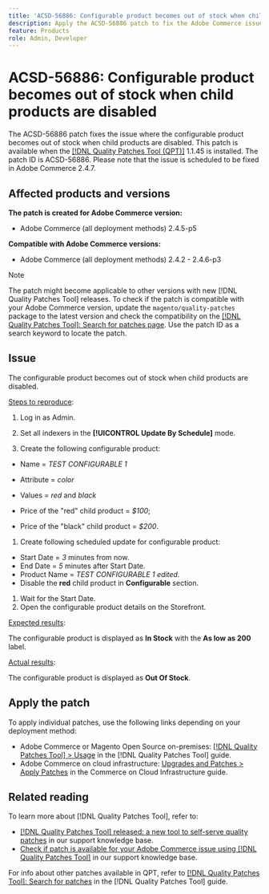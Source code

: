 ```yaml
---
title: 'ACSD-56886: Configurable product becomes out of stock when child products disabled'
description: Apply the ACSD-56886 patch to fix the Adobe Commerce issue where the configurable product becomes out of stock child when products are disabled.
feature: Products
role: Admin, Developer
---
```

# ACSD-56886: Configurable product becomes out of stock when child products are disabled 

The ACSD-56886 patch fixes the issue where the configurable product becomes out of stock when child products are disabled. This patch is available when the [[!DNL Quality Patches Tool (QPT)]](/help/announcements/adobe-commerce-announcements/magento-quality-patches-released-new-tool-to-self-serve-quality-patches.md) 1.1.45 is installed. The patch ID is ACSD-56886. Please note that the issue is scheduled to be fixed in Adobe Commerce 2.4.7.

## Affected products and versions

**The patch is created for Adobe Commerce version:**

* Adobe Commerce (all deployment methods) 2.4.5-p5

**Compatible with Adobe Commerce versions:**

* Adobe Commerce (all deployment methods) 2.4.2 - 2.4.6-p3

>[!NOTE]
>
>The patch might become applicable to other versions with new [!DNL Quality Patches Tool] releases. To check if the patch is compatible with your Adobe Commerce version, update the `magento/quality-patches` package to the latest version and check the compatibility on the [[!DNL Quality Patches Tool]: Search for patches page](https://experienceleague.adobe.com/tools/commerce-quality-patches/index.html). Use the patch ID as a search keyword to locate the patch.

## Issue

The configurable product becomes out of stock when child products are disabled.

<u>Steps to reproduce</u>:

1. Log in as Admin.
1. Set all indexers in the **[!UICONTROL Update By Schedule]** mode.

1. Create the following configurable product:

* Name = *TEST CONFIGURABLE 1*

* Attribute = *color*
* Values = *red* and *black*
* Price of the "red" child product = *$100*;
* Price of the "black" child product = *$200*.

1. Create following scheduled update for configurable product:

* Start Date = *3* minutes from now.
* End Date = *5* minutes after Start Date.
* Product Name = *TEST CONFIGURABLE 1 edited*.
* Disable the **red** child product in **Configurable** section.

1. Wait for the Start Date.
1. Open the configurable product details on the Storefront.

<u>Expected results</u>:

The configurable product is displayed as **In Stock** with the **As low as 200** label.

<u>Actual results</u>:

The configurable product is displayed as **Out Of Stock**.
 
## Apply the patch

To apply individual patches, use the following links depending on your deployment method:

* Adobe Commerce or Magento Open Source on-premises: [[!DNL Quality Patches Tool] > Usage](https://experienceleague.adobe.com/docs/commerce-operations/tools/quality-patches-tool/usage.html) in the [!DNL Quality Patches Tool] guide.
* Adobe Commerce on cloud infrastructure: [Upgrades and Patches > Apply Patches](https://experienceleague.adobe.com/docs/commerce-cloud-service/user-guide/develop/upgrade/apply-patches.html) in the Commerce on Cloud Infrastructure guide.

## Related reading

To learn more about [!DNL Quality Patches Tool], refer to:

* [[!DNL Quality Patches Tool] released: a new tool to self-serve quality patches](/help/announcements/adobe-commerce-announcements/magento-quality-patches-released-new-tool-to-self-serve-quality-patches.md) in our support knowledge base.
* [Check if patch is available for your Adobe Commerce issue using [!DNL Quality Patches Tool]](/help/support-tools/patches-available-in-qpt-tool/check-patch-for-magento-issue-with-magento-quality-patches.md) in our support knowledge base.

For info about other patches available in QPT, refer to [[!DNL Quality Patches Tool]: Search for patches](https://experienceleague.adobe.com/tools/commerce-quality-patches/index.html) in the [!DNL Quality Patches Tool] guide.
